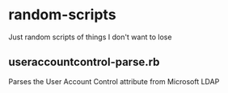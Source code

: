 # random-scripts
Just random scripts of things I don't want to lose

## useraccountcontrol-parse.rb

Parses the User Account Control attribute from Microsoft LDAP
